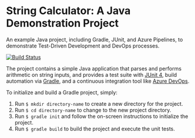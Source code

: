 # String Calculator: A Java Demonstration Project

An example Java project, including Gradle, JUnit, and Azure Pipelines, to demonstrate Test-Driven Development and DevOps processes.

[![Build Status](https://dev.azure.com/sfratt/string-calculator/_apis/build/status/sfratt.string-calculator?branchName=master)](https://dev.azure.com/sfratt/string-calculator/_build/latest?definitionId=4&branchName=master)

The project contains a simple Java application that parses and performs arithmetic on string inputs, and provides a test suite with [JUnit 4](https://junit.org/junit4/), build automation via [Gradle](https://gradle.org/), and a continuous integration tool like [Azure DevOps](https://azure.com/devops).

To initialize and build a Gradle project, simply:

1. Run `$ mkdir directory-name` to create a new directory for the project.
2. Run `$ cd directory-name` to change to the new project directory.
3. Run `$ gradle init` and follow the on-screen instructions to initialize the project.
4. Run `$ gradle build` to build the project and execute the unit tests.
